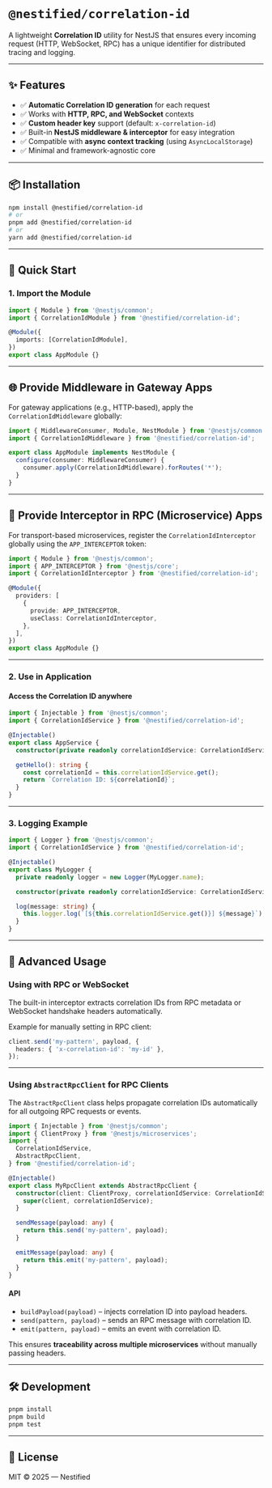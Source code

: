 # `@nestified/correlation-id`

A lightweight **Correlation ID** utility for NestJS that ensures every incoming request (HTTP, WebSocket, RPC) has a unique identifier for distributed tracing and logging.

---

## ✨ Features

- ✅ **Automatic Correlation ID generation** for each request
- ✅ Works with **HTTP, RPC, and WebSocket** contexts
- ✅ **Custom header key** support (default: `x-correlation-id`)
- ✅ Built-in **NestJS middleware & interceptor** for easy integration
- ✅ Compatible with **async context tracking** (using `AsyncLocalStorage`)
- ✅ Minimal and framework-agnostic core

---

## 📦 Installation

```bash
npm install @nestified/correlation-id
# or
pnpm add @nestified/correlation-id
# or
yarn add @nestified/correlation-id
```

---

## 🚀 Quick Start

### 1. Import the Module

```ts
import { Module } from '@nestjs/common';
import { CorrelationIdModule } from '@nestified/correlation-id';

@Module({
  imports: [CorrelationIdModule],
})
export class AppModule {}
```

---

## 🌐 Provide Middleware in Gateway Apps

For gateway applications (e.g., HTTP-based), apply the `CorrelationIdMiddleware` globally:

```ts
import { MiddlewareConsumer, Module, NestModule } from '@nestjs/common';
import { CorrelationIdMiddleware } from '@nestified/correlation-id';

export class AppModule implements NestModule {
  configure(consumer: MiddlewareConsumer) {
    consumer.apply(CorrelationIdMiddleware).forRoutes('*');
  }
}
```

---

## 🧩 Provide Interceptor in RPC (Microservice) Apps

For transport-based microservices, register the `CorrelationIdInterceptor` globally using the `APP_INTERCEPTOR` token:

```ts
import { Module } from '@nestjs/common';
import { APP_INTERCEPTOR } from '@nestjs/core';
import { CorrelationIdInterceptor } from '@nestified/correlation-id';

@Module({
  providers: [
    {
      provide: APP_INTERCEPTOR,
      useClass: CorrelationIdInterceptor,
    },
  ],
})
export class AppModule {}
```

---

### 2. Use in Application

#### Access the Correlation ID anywhere

```ts
import { Injectable } from '@nestjs/common';
import { CorrelationIdService } from '@nestified/correlation-id';

@Injectable()
export class AppService {
  constructor(private readonly correlationIdService: CorrelationIdService) {}

  getHello(): string {
    const correlationId = this.correlationIdService.get();
    return `Correlation ID: ${correlationId}`;
  }
}
```

---

### 3. Logging Example

```ts
import { Logger } from '@nestjs/common';
import { CorrelationIdService } from '@nestified/correlation-id';

@Injectable()
export class MyLogger {
  private readonly logger = new Logger(MyLogger.name);

  constructor(private readonly correlationIdService: CorrelationIdService) {}

  log(message: string) {
    this.logger.log(`[${this.correlationIdService.get()}] ${message}`);
  }
}
```

---

## 🧩 Advanced Usage

### Using with RPC or WebSocket

The built-in interceptor extracts correlation IDs from RPC metadata or WebSocket handshake headers automatically.

Example for manually setting in RPC client:

```ts
client.send('my-pattern', payload, {
  headers: { 'x-correlation-id': 'my-id' },
});
```

---

### Using `AbstractRpcClient` for RPC Clients

The `AbstractRpcClient` class helps propagate correlation IDs automatically for all outgoing RPC requests or events.

```ts
import { Injectable } from '@nestjs/common';
import { ClientProxy } from '@nestjs/microservices';
import {
  CorrelationIdService,
  AbstractRpcClient,
} from '@nestified/correlation-id';

@Injectable()
export class MyRpcClient extends AbstractRpcClient {
  constructor(client: ClientProxy, correlationIdService: CorrelationIdService) {
    super(client, correlationIdService);
  }

  sendMessage(payload: any) {
    return this.send('my-pattern', payload);
  }

  emitMessage(payload: any) {
    return this.emit('my-pattern', payload);
  }
}
```

#### API

- `buildPayload(payload)` – injects correlation ID into payload headers.
- `send(pattern, payload)` – sends an RPC message with correlation ID.
- `emit(pattern, payload)` – emits an event with correlation ID.

This ensures **traceability across multiple microservices** without manually passing headers.

---

## 🛠 Development

```bash
pnpm install
pnpm build
pnpm test
```

---

## 📄 License

MIT © 2025 — Nestified

